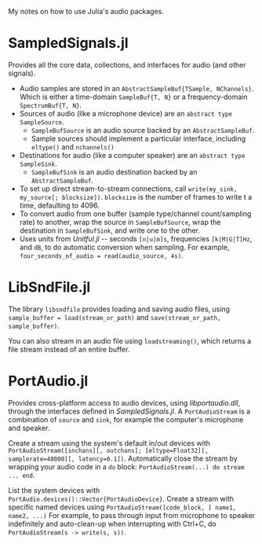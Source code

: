 My notes on how to use Julia's audio packages.

# SampledSignals.jl

Provides all the core data, collections, and interfaces for audio (and other signals).

* Audio samples are stored in an `AbstractSampleBuf{TSample, NChannels}`. Which is either a time-domain `SampleBuf{T, N}` or a frequency-domain `SpectrumBuf{T, N}`.
* Sources of audio (like a microphone device) are an `abstract type SampleSource`.
  * `SampleBufSource` is an audio source backed by an `AbstractSampleBuf`.
  * Sample sources should implement a particular interface, including `eltype()` and `nchannels()`
* Destinations for audio (like a computer speaker) are an `abstract type SampleSink`.
  * `SampleBufSink` is an audio destination backed by an `AbstractSampleBuf`.
* To set up direct stream-to-stream connections, call `write(my_sink, my_source[; blocksize])`. `blocksize` is the number of frames to write t a time, defaulting to 4096.
* To convert audio from one buffer (sample type/channel count/sampling rate) to another, wrap the source in `SampleBufSource`, wrap the destination in `SampleBufSink`, and write one to the other.
* Uses units from *Unitful.jl* -- seconds `[n|u|m]s`, frequencies `[k|M|G|T]Hz`, and `dB`, to do automatic conversion when sampling. For example, `four_seconds_of_audio = read(audio_source, 4s)`.

# LibSndFile.jl

The library `libsndfile` provides loading and saving audio files, using `sample_buffer = load(stream_or_path)` and `save(stream_or_path, sample_buffer)`.

You can also stream in an audio file using `loadstreaming()`, which returns a file stream instead of an entire buffer.

# PortAudio.jl

Provides cross-platform access to audio devices, using *libportaudio.dll*, through the interfaces defined in *SampledSignals.jl*. A `PortAudioStream` is a combination of `source` and `sink`, for example the computer's microphone and speaker.

Create a stream using the system's default in/out devices with `PortAudioStream([inchans][, outchans]; [eltype=Float32][, samplerate=48000][, latency=0.1])`.
Automatically close the stream by wrapping your audio code in a `do` block: `PortAudioStream(...) do stream ... end`.

List the system devices with `PortAudio.devices()::Vector{PortAudioDevice}`.
Create a stream with specific named devices using `PortAudioStream([code_block, ] name1, name2, ...)`
For example, to pass through input from microphone to speaker indefinitely and auto-clean-up when interrupting with Ctrl+C, do `PortAudioStream(s -> write(s, s))`.